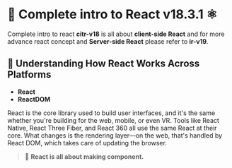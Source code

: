 # 🚀 Complete intro to React v18.3.1 ⚛️

Complete intro to react **citr-v18** is all about **client-side React** and for more advance react concept and **Server-side React** please refer to **ir-v19**.

## 📌 Understanding How React Works Across Platforms

- **React**
- **ReactDOM**

React is the core library used to build user interfaces, and it's the same whether you're building for the web, mobile, or even VR. Tools like React Native, React Three Fiber, and React 360 all use the same React at their core. What changes is the rendering layer—on the web, that's handled by React DOM, which takes care of updating the browser.

> 🧩 **React is all about making component.**
